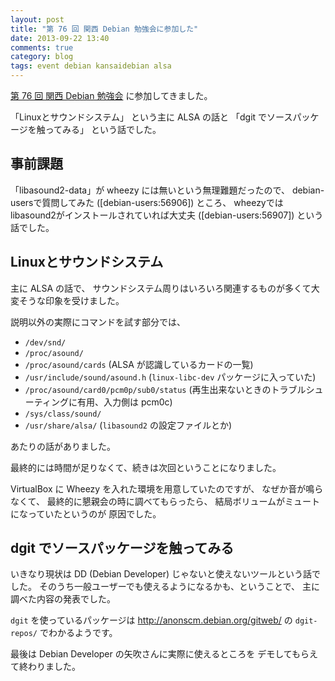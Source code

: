 ```yaml
---
layout: post
title: "第 76 回 関西 Debian 勉強会に参加した"
date: 2013-09-22 13:40
comments: true
category: blog
tags: event debian kansaidebian alsa
---
```

[第 76 回 関西 Debian 勉強会](https://wiki.debian.org/KansaiDebianMeeting/20130922)
に参加してきました。

「Linuxとサウンドシステム」
という主に ALSA の話と
「dgit でソースパッケージを触ってみる」
という話でした。

<!--more-->

## 事前課題

「libasound2-data」が wheezy には無いという無理難題だったので、
debian-usersで質問してみた ([debian-users:56906])
ところ、
wheezyではlibasound2がインストールされていれば大丈夫 ([debian-users:56907])
という話でした。

## Linuxとサウンドシステム

主に ALSA の話で、
サウンドシステム周りはいろいろ関連するものが多くて大変そうな印象を受けました。

説明以外の実際にコマンドを試す部分では、

* `/dev/snd/`
* `/proc/asound/`
* `/proc/asound/cards`
  (ALSA が認識しているカードの一覧)
* `/usr/include/sound/asound.h`
  (`linux-libc-dev` パッケージに入っていた)
* `/proc/asound/card0/pcm0p/sub0/status`
  (再生出来ないときのトラブルシューティングに有用、入力側は pcm0c)
* `/sys/class/sound/`
* `/usr/share/alsa/`
  (`libasound2` の設定ファイルとか)

あたりの話がありました。

最終的には時間が足りなくて、続きは次回ということになりました。

VirtualBox に Wheezy を入れた環境を用意していたのですが、
なぜか音が鳴らなくて、
最終的に懇親会の時に調べてもらったら、
結局ボリュームがミュートになっていたというのが
原因でした。

## dgit でソースパッケージを触ってみる

いきなり現状は DD (Debian Developer) じゃないと使えないツールという話でした。
そのうち一般ユーザーでも使えるようになるかも、ということで、
主に調べた内容の発表でした。

`dgit` を使っているパッケージは
http://anonscm.debian.org/gitweb/
の `dgit-repos/` でわかるようです。

最後は
Debian Developer
の矢吹さんに実際に使えるところを
デモしてもらえて終わりました。
